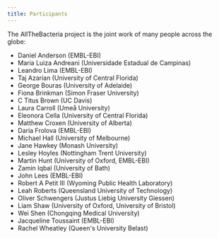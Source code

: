 ```yaml
---
title: Participants
---
```

The AllTheBacteria project is the joint work of many people across the globe:

- Daniel Anderson (EMBL-EBI)
- Maria Luiza Andreani (Universidade Estadual de Campinas)
- Leandro Lima (EMBL-EBI)
- Taj Azarian (University of Central Florida)
- George Bouras (University of Adelaide)
- Fiona Brinkman (Simon Fraser University)
- C Titus Brown (UC Davis)
- Laura Carroll (Umeå University)
- Eleonora Cella (University of Central Florida)
- Matthew Croxen (University of Alberta)
- Daria Frolova (EMBL-EBI)
- Michael Hall (University of Melbourne)
- Jane Hawkey (Monash University)
- Lesley Hoyles (Nottingham Trent University)
- Martin Hunt (University of Oxford, EMBL-EBI)
- Zamin Iqbal (University of Bath)
- John Lees (EMBL-EBI)
- Robert A Petit III (Wyoming Public Health Laboratory)
- Leah Roberts (Queensland University of Technology)
- Oliver Schwengers (Justus Liebig University Giessen)
- Liam Shaw (University of Oxford, University of Bristol)
- Wei Shen (Chongqing Medical University)
- Jacqueline Toussaint (EMBL-EBI)
- Rachel Wheatley (Queen's University Belast)




